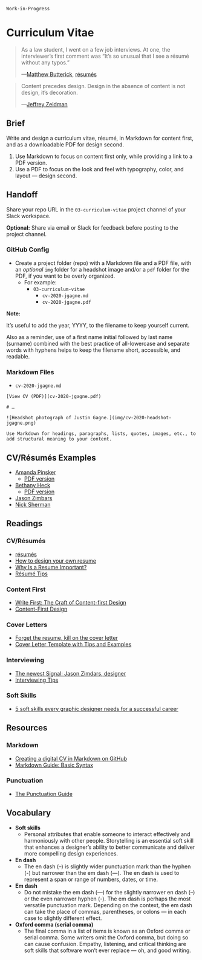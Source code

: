 `Work-in-Progress`

# Curriculum Vitae

> As a law student, I went on a few job interviews. At one, the interviewer’s first comment was “It’s so unusual that I see a résumé without any typos.”
>
>—[Matthew Butterick](https://practicaltypography.com), [résumés](https://practicaltypography.com/resumes.html)

> Content precedes design. Design in the absence of content is not design, it’s decoration.
>
>—[Jeffrey Zeldman](https://twitter.com/zeldman/status/804159148?lang=en)

## Brief

Write and design a curriculum vitae, résumé, in Markdown for content first, and as a downloadable PDF for design second.

1. Use Markdown to focus on content first only, while providing a link to a PDF version.
2. Use a PDF to focus on the look and feel with typography, color, and layout — design second.

## Handoff

Share your repo URL in the `03-curriculum-vitae` project channel of your Slack workspace.

**Optional:** Share via email or Slack for feedback before posting to the project channel.

### GitHub Config

- Create a project folder (repo) with a Markdown file and a PDF file, with an *optional* `img` folder for a headshot image and/or a `pdf` folder for the PDF, if you want to be overly organized.
  - For example:
    - `03-curriculum-vitae`
      - `cv-2020-jgagne.md`
      - `cv-2020-jgagne.pdf`

**Note:**

It’s useful to add the year, YYYY, to the filename to keep yourself current.

Also as a reminder, use of a first name initial followed by last name (surname) combined with the best practice of all-lowercase and separate words with hyphens helps to keep the filename short, accessible, and readable.

### Markdown Files

- `cv-2020-jgagne.md`

```
[View CV (PDF)](cv-2020-jgagne.pdf)

# …

![Headshot photograph of Justin Gagne.](img/cv-2020-headshot-jgagne.png)

Use Markdown for headings, paragraphs, lists, quotes, images, etc., to add structural meaning to your content.

```

## CV/Résumés Examples

- [Amanda Pinsker](https://amandapinsker.com)
  - [PDF version](https://amandapinsker.com/pinsker-resume-2020.pdf)
- [Bethany Heck](https://heckhouse.com/about/)
  - [PDF version](https://www.dropbox.com/s/r765mszd44pdgbq/BethanyHeckresume.pdf)
- [Jason Zimbars](http://jasonzimdars.com/resume.html)
- [Nick Sherman](https://nicksherman.com)

## Readings

### CV/Résumés

- [résumés](https://practicaltypography.com/resumes.html)
- [How to design your own resume](https://uxdesign.cc/how-to-design-your-resumes-3b86ff7d9f76)
- [Why Is a Resume Important?](https://www.indeed.com/career-advice/resumes-cover-letters/why-is-a-resume-important)
- [Résumé Tips](https://thegymnasium.com/jobs#resume-tips)

### Content First

- [Write First: The Craft of Content-first Design](https://medium.com/google-design/write-first-the-craft-of-content-first-design-d9460d567947)
- [Content-First Design](https://alistapart.com/blog/post/content-first-design/)

### Cover Letters

- [Forget the resume, kill on the cover letter](https://signalvnoise.com/posts/1748-forget-the-resume-kill-on-the-cover-letter)
- [Cover Letter Template with Tips and
Examples](https://www.indeed.com/career-advice/resumes-cover-letters/cover-letter-template)

### Interviewing

- [The newest Signal: Jason Zimdars, designer](https://signalvnoise.com/posts/1726-the-newest-signal-jason-zimdars-designer)
- [Interviewing Tips](https://thegymnasium.com/jobs#interviewing-tips)

### Soft Skills

- [5 soft skills every graphic designer needs for a successful career](https://dribbble.com/stories/2020/08/25/graphic-designer-soft-skills)

## Resources

### Markdown

- [Creating a digital CV in Markdown on GitHub](https://workwithcarolyn.com/blog/digital-cv-guide)
- [Markdown Guide: Basic Syntax](https://www.markdownguide.org/basic-syntax/)

### Punctuation

- [The Punctuation Guide](https://www.thepunctuationguide.com)

## Vocabulary

- **Soft skills**
  - Personal attributes that enable someone to interact effectively and harmoniously with other people. Storytelling is an essential soft skill that enhances a designer’s ability to better communicate and deliver more compelling design experiences.
- **En dash**
  - The en dash (–) is slightly wider punctuation mark than the hyphen (-) but narrower than the em dash (—). The en dash is used to represent a span or range of numbers, dates, or time.
- **Em dash**
  - Do not mistake the em dash (—) for the slightly narrower en dash (–) or the even narrower hyphen (-). The em dash is perhaps the most versatile punctuation mark. Depending on the context, the em dash can take the place of commas, parentheses, or colons⁠ — in each case to slightly different effect.
- **Oxford comma (serial comma)**
  - The final comma in a list of items is known as an Oxford comma or serial comma. Some writers omit the Oxford comma, but doing so can cause confusion. Empathy, listening, and critical thinking are soft skills that software won’t ever replace — oh, and good writing.

